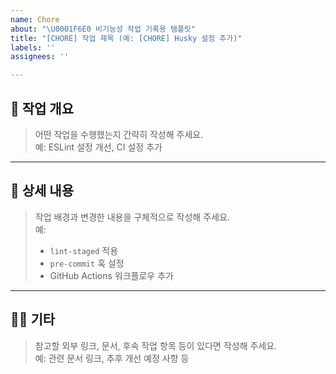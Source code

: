 ```yaml
---
name: Chore
about: "\U0001F6E0 비기능성 작업 기록용 템플릿"
title: "[CHORE] 작업 제목 (예: [CHORE] Husky 설정 추가)"
labels: ''
assignees: ''

---
```


## 📄 작업 개요
> 어떤 작업을 수행했는지 간략히 작성해 주세요.  
> 예: ESLint 설정 개선, CI 설정 추가

<!-- 아래에 입력 -->

---

## 🧾 상세 내용
> 작업 배경과 변경한 내용을 구체적으로 작성해 주세요.  
> 예:
> - `lint-staged` 적용
> - `pre-commit` 훅 설정
> - GitHub Actions 워크플로우 추가

<!-- 아래에 입력 -->

---

## 🙋🏻 기타
> 참고할 외부 링크, 문서, 후속 작업 항목 등이 있다면 작성해 주세요.  
> 예: 관련 문서 링크, 추후 개선 예정 사항 등

<!-- 아래에 입력 -->